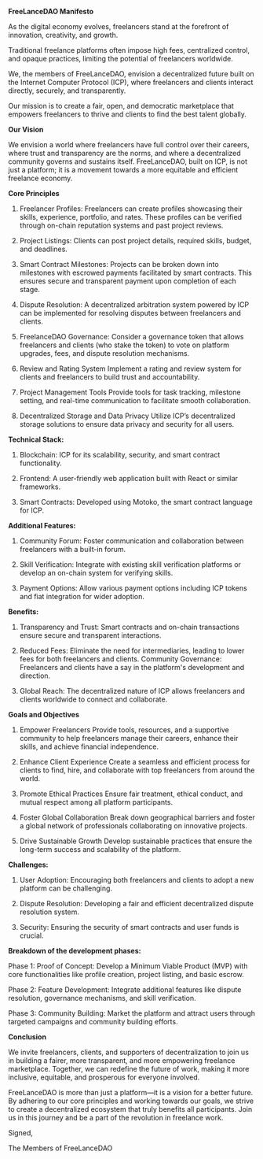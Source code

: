 **FreeLanceDAO Manifesto**

As the digital economy evolves, freelancers stand at the forefront of innovation, creativity, and growth. 

Traditional freelance platforms often impose high fees, centralized control, and opaque practices, limiting the potential of freelancers worldwide. 

We, the members of FreeLanceDAO, envision a decentralized future built on the Internet Computer Protocol (ICP), where freelancers and clients interact directly, securely, and transparently. 

Our mission is to create a fair, open, and democratic marketplace that empowers freelancers to thrive and clients to find the best talent globally.

**Our Vision**

We envision a world where freelancers have full control over their careers, where trust and transparency are the norms, and where a decentralized community governs and sustains itself. FreeLanceDAO, built on ICP, is not just a platform; it is a movement towards a more equitable and efficient freelance economy.

**Core Principles**

1. Freelancer Profiles: Freelancers can create profiles showcasing their skills, experience, portfolio, and rates. These profiles can be verified through on-chain reputation systems and past project reviews.

2. Project Listings: Clients can post project details, required skills, budget, and deadlines.

3. Smart Contract Milestones: Projects can be broken down into milestones with escrowed payments facilitated by smart contracts. This ensures secure and transparent payment upon completion of each stage.

4. Dispute Resolution: A decentralized arbitration system powered by ICP can be implemented for resolving disputes between freelancers and clients.

5. FreelanceDAO Governance: Consider a governance token that allows freelancers and clients (who stake the token) to vote on platform upgrades, fees, and dispute resolution mechanisms.

6. Review and Rating System
Implement a rating and review system for clients and freelancers to build trust and accountability.

7. Project Management Tools
Provide tools for task tracking, milestone setting, and real-time communication to facilitate smooth collaboration.

8. Decentralized Storage and Data Privacy
Utilize ICP’s decentralized storage solutions to ensure data privacy and security for all users.


**Technical Stack:**

1. Blockchain: ICP for its scalability, security, and smart contract functionality.

2. Frontend: A user-friendly web application built with React or similar frameworks.

3. Smart Contracts: Developed using Motoko, the smart contract language for ICP.


**Additional Features:**

1. Community Forum: Foster communication and collaboration between freelancers with a built-in forum.

2. Skill Verification: Integrate with existing skill verification platforms or develop an on-chain system for verifying skills.

3. Payment Options: Allow various payment options including ICP tokens and fiat integration for wider adoption.

**Benefits:**

1. Transparency and Trust: Smart contracts and on-chain transactions ensure secure and transparent interactions.

2. Reduced Fees: Eliminate the need for intermediaries, leading to lower fees for both freelancers and clients.
Community Governance: Freelancers and clients have a say in the platform's development and direction.

3. Global Reach: The decentralized nature of ICP allows freelancers and clients worldwide to connect and collaborate.

**Goals and Objectives**

1. Empower Freelancers
Provide tools, resources, and a supportive community to help freelancers manage their careers, enhance their skills, and achieve financial independence.

2. Enhance Client Experience
Create a seamless and efficient process for clients to find, hire, and collaborate with top freelancers from around the world.

3. Promote Ethical Practices
Ensure fair treatment, ethical conduct, and mutual respect among all platform participants.

4. Foster Global Collaboration
Break down geographical barriers and foster a global network of professionals collaborating on innovative projects.

5. Drive Sustainable Growth
 Develop sustainable practices that ensure the long-term success and scalability of the platform.

**Challenges:**

1. User Adoption: Encouraging both freelancers and clients to adopt a new platform can be challenging.

2. Dispute Resolution: Developing a fair and efficient decentralized dispute resolution system.

3. Security: Ensuring the security of smart contracts and user funds is crucial.

**Breakdown of the development phases:**

Phase 1: Proof of Concept: Develop a Minimum Viable Product (MVP) with core functionalities like profile creation, project listing, and basic escrow.

Phase 2: Feature Development: Integrate additional features like dispute resolution, governance mechanisms, and skill verification.

Phase 3: Community Building: Market the platform and attract users through targeted campaigns and community building efforts.

**Conclusion**

We invite freelancers, clients, and supporters of decentralization to join us in building a fairer, more transparent, and more empowering freelance marketplace. Together, we can redefine the future of work, making it more inclusive, equitable, and prosperous for everyone involved.

FreeLanceDAO is more than just a platform—it is a vision for a better future. By adhering to our core principles and working towards our goals, we strive to create a decentralized ecosystem that truly benefits all participants. Join us in this journey and be a part of the revolution in freelance work.

Signed,

The Members of FreeLanceDAO

